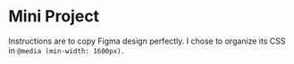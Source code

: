 # Mini Project
Instructions are to copy Figma design perfectly.
I chose to organize its CSS in `@media (min-width: 1600px)`.